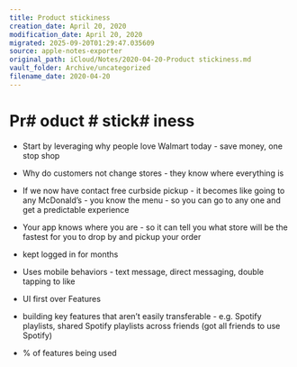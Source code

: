 ```yaml
---
title: Product stickiness
creation_date: April 20, 2020
modification_date: April 20, 2020
migrated: 2025-09-20T01:29:47.035609
source: apple-notes-exporter
original_path: iCloud/Notes/2020-04-20-Product stickiness.md
vault_folder: Archive/uncategorized
filename_date: 2020-04-20
---
```



# Pr# oduct # stick# iness

- Start by leveraging why people love Walmart today - save money, one stop shop

- Why do customers not change stores - they know where everything is 
- If we now have contact free curbside pickup - it becomes like going to any McDonald’s - you know the menu - so you can go to any one and get a predictable experience
- Your app knows where you are - so it can tell you what store will be the fastest for you to drop by and pickup your order 
- kept logged in for months
- Uses mobile behaviors - text message, direct messaging, double tapping to like
- UI first over Features
- building key features that aren’t easily transferable - e.g. Spotify playlists, shared Spotify playlists across friends (got all friends to use Spotify)
- % of features being used

